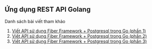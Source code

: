 ## Ứng dụng REST API Golang

Danh sách bài viết tham khảo

1. [Viết API sử dụng Fiber Framework + Postgresql trong Go (phần 1)](https://techmaster.vn/posts/36809/viet-api-su-dung-fiber-framework-postgresql-trong-go-phan-1)
2. [Viết API sử dụng Fiber Framework + Postgresql trong Go (phần 2)](https://techmaster.vn/posts/36810/viet-api-su-dung-fiber-framework-postgresql-trong-go-phan-2)
3. [Viết API sử dụng Fiber Framework + Postgresql trong Go (phần 3)](https://techmaster.vn/posts/36867/viet-api-su-dung-fiber-framework-postgresql-trong-go-phan-3)

